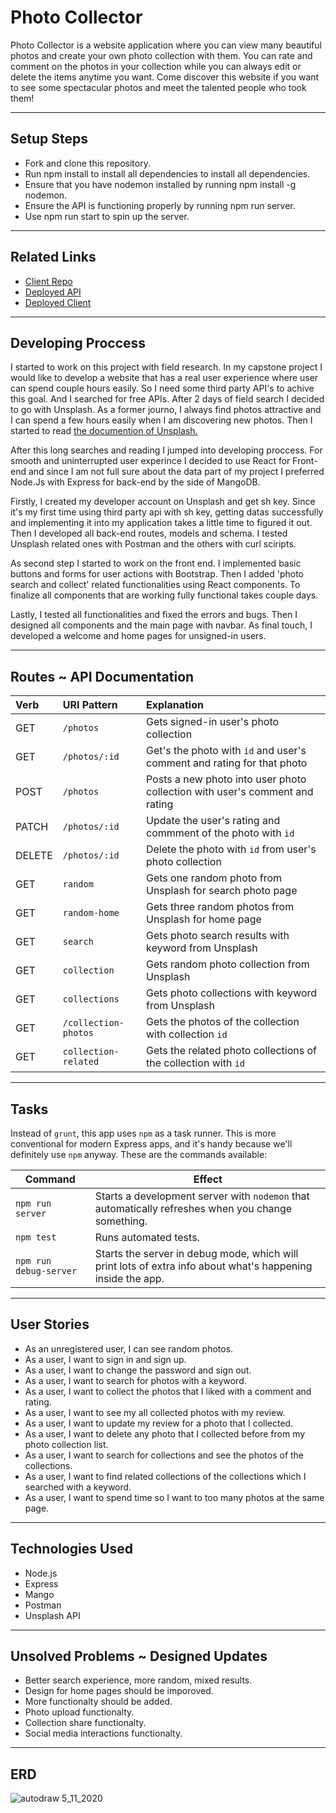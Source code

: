 # Photo Collector
Photo Collector is a website application where you can view many beautiful photos and
create your own photo collection with them. You can rate and comment on the photos in your collection while you
can always edit or delete the items anytime you want. Come discover this website if you want to see
some spectacular photos and meet the talented people who took them!

-----------------------

## Setup Steps
<ul>
 <li> Fork and clone this repository.</li>
 <li> Run npm install to install all dependencies to install all dependencies.</li>
 <li>Ensure that you have nodemon installed by running npm install -g nodemon.</li>
 <li>Ensure the API is functioning properly by running npm run server.</li>
 <li> Use npm run start to spin up the server.</li>
</ul>

-----------------------

## Related Links
<ul>
  <li><a target="_blank" rel="noopener noreferrer" href="https://github.com/ozenesat/photo-collector-client">Client Repo</a></li>
  <li><a target="_blank" rel="noopener noreferrer" href="https://mysterious-escarpment-32571.herokuapp.com">Deployed API</a></li>
  <li><a target="_blank" rel="noopener noreferrer" href="https://ozenesat.github.io/photo-collector-client/">Deployed Client</a></li>
</ul>

-----------------------

## Developing Proccess

I started to work on this project with field research. In my capstone project I would like to develop a website that has a real user experience where user can spend couple hours easily. So I need some third party API's to achive this goal. And I searched for free APIs. After 2 days of field search I decided to go with Unsplash. As a former journo, I always find photos attractive and I can spend a few hours easily when I am discovering new photos. Then I started to read <a target="_blank" rel="noopener noreferrer" href="https://unsplash.com/documentation"> the documention of Unsplash.</a>

After this long searches and reading I jumped into developing proccess. For smooth and uninterrupted user experince I decided to use React for Front-end and since I am not full sure about the data part of my project I preferred Node.Js with Express for back-end by the side of MangoDB.

Firstly, I created my developer account on Unsplash and get sh key. Since it's my first time using third party api with sh key, getting datas successfully and implementing it into my application takes a little time to figured it out. Then I developed all back-end routes, models and schema. I tested Unsplash related ones with Postman and the others with curl sciripts.

As second step I started to work on the front end. I implemented basic buttons and forms for user actions with Bootstrap. Then I added 'photo search and collect' related functionalities using React components. To finalize all components that are working fully functional takes couple days.

Lastly, I tested all functionalities and fixed the errors and bugs. Then I designed all components and the main page with navbar. As final touch, I developed a welcome and home pages for unsigned-in users.

-----------------------

## Routes ~ API Documentation

| Verb   | URI Pattern  | Explanation |
|:-------|:-------------|:------------------|
| GET    | `/photos`     | Gets signed-in user's photo collection   |
| GET    | `/photos/:id` | Get's the photo with `id` and user's comment and rating for that photo      |
| POST   | `/photos`     | Posts a new photo into user photo collection with user's comment and rating    |
| PATCH  | `/photos/:id` | Update the user's rating and commment of the photo with `id`    |
| DELETE | `/photos/:id` | Delete the photo with `id` from user's photo collection   |
| GET   |  `random` |   Gets one random photo from Unsplash for search photo page |
| GET   | `random-home`   | Gets three random photos from Unsplash for home page  |
| GET   | `search`  | Gets photo search results with keyword from Unsplash  |
| GET   | `collection`  | Gets random photo collection from Unsplash   |
| GET   | `collections`  | Gets photo collections with keyword from Unsplash |
| GET   | `/collection-photos`  | Gets the photos of the collection with collection `id`   |
| GET   | `collection-related`  | Gets the related photo collections of the collection with `id`   |

-----------------------

## Tasks

Instead of `grunt`, this app uses `npm` as a task runner. This is more
conventional for modern Express apps, and it's handy because we'll definitely
use `npm` anyway. These are the commands available:

| Command                | Effect                                                                                                      |
|------------------------|-------------------------------------------------------------------------------------------------------------|
| `npm run server`       | Starts a development server with `nodemon` that automatically refreshes when you change something.                                                                                         |
| `npm test`             | Runs automated tests.                                                                                       |
| `npm run debug-server` | Starts the server in debug mode, which will print lots of extra info about what's happening inside the app. |

-----------------------

## User Stories
<ul>
  <li> As an unregistered user, I can see random photos.</li>
  <li> As a user, I want to sign in and sign up.</li>
  <li> As a user, I want to change the password and sign out.</li>
  <li> As a user, I want to search for photos with a keyword.</li>
  <li> As a user, I want to collect the photos that I liked with a comment and rating.</li>
  <li> As a user, I want to see my all collected photos with my review.</li>
  <li> As a user, I want to update my review for a photo that I collected.</li>
  <li> As a user, I want to delete any photo that I collected before from my photo collection list.</li>
  <li> As a user, I want to search for collections and see the photos of the collections.</li>
  <li> As a user, I want to find related collections of the collections which I searched with a keyword.</li>
  <li> As a user, I want to spend time so I want to too many photos at the same page.</li>
</ul>

-----------------------

## Technologies Used
<ul>
  <li>Node.js</li>
  <li>Express</li>
  <li>Mango</li>
  <li>Postman</li>
  <li>Unsplash API</li>
</ul>

-----------------------

## Unsolved Problems ~ Designed Updates
<ul>
  <li> Better search experience, more random, mixed results.</li>
  <li> Design for home pages should be imporoved.</li>
  <li> More functionalty should be added.</li>
  <li> Photo upload functionalty.</li>
  <li> Collection share functionalty.</li>
  <li> Social media interactions functionalty.</li>
</ul>

-----------------------

## ERD
![autodraw 5_11_2020](https://media.git.generalassemb.ly/user/26372/files/94c75b00-936e-11ea-9271-e96497c86b7e)

